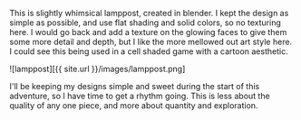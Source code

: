 This is slightly whimsical lamppost, created in blender. I kept the
design as simple as possible, and use flat shading and solid colors, so no
texturing here. I would go back and add a texture on the glowing faces to
give them some more detail and depth, but I like the more mellowed out art style
here. I could see this being used in a cell shaded game with a cartoon aesthetic.

![lamppost][{{ site.url }}/images/lamppost.png]

I'll be keeping my designs simple and sweet during the start of this adventure,
so I have time to get a rhythm going. This is less about the quality of any one
piece, and more about quantity and exploration.

